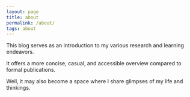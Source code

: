 ```yaml
---
layout: page
title: about
permalink: /about/
tags: about
---
```


This blog serves as an introduction to my various research and learning endeavors.

It offers a more concise, casual, and accessible overview compared to formal publications.

Well, it may also become a space where I share glimpses of my life and thinkings.
